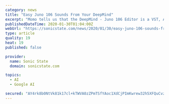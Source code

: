 ```yaml
---
category: news
title: "Easy Juno 106 Sounds From Your DeepMind"
excerpt: "Momo tells us that the DeepMind - Juno 106 Editor is a VST, AU and Standalone overlay midi editor that allows you to control the DeepMind 12 controls that are necessary to create the Juno 106 sounds. It is compatible with DeepMind 6 and DeepMind 12D A ..."
publishedDateTime: 2020-01-30T01:04:00Z
webUrl: "https://sonicstate.com/news/2020/01/30/easy-juno-106-sounds-from-your-deepmind/"
type: article
quality: 19
heat: 19
published: false

provider:
  name: Sonic State
  domain: sonicstate.com

topics:
  - AI
  - Google AI

secured: "AY4rk8b0NtVk81k17cl+kTWVA0zZPmTSfYAoc1XdCjPImKwrew32h5XFQuCvz8jImddU9DxblDGhOeLIBapmGh63NC7M78FCK9WEHdenFBIsNRBGf1wP4lbkVfE+iBgwPbSN71D7f4ubelXKg3He0e4nUoPHRpFh2aMJmT72Fp7W9DI5zMNY/czosebkm7CHhxBqJYbbbXoZMVTZftTAL4DDsd9GfRmK5XOop/IqR65VzZUoGZiYYhiMQqVe8azNVJzEFvlW2DZfDVtJ2JVDQXwpBp7zbIai6VlbTolzvO+0BeCR675BEUX+5RnzSGNZ;pzXhzq8e5jBtp98UnymXQA=="
---
```


